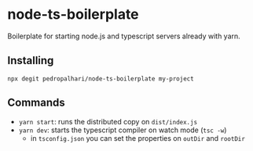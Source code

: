 # node-ts-boilerplate

Boilerplate for starting node.js and typescript servers already with yarn. 

## Installing

`npx degit pedropalhari/node-ts-boilerplate my-project`

## Commands

- `yarn start`: runs the distributed copy on `dist/index.js`
- `yarn dev`: starts the typescript compiler on watch mode (`tsc -w`)
  - in `tsconfig.json` you can set the properties on `outDir` and `rootDir`
